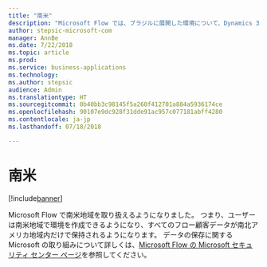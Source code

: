 ```yaml
---
title: "南米"
description: "Microsoft Flow では、ブラジルに展開した環境について、Dynamics 365 のすべての地域と完全に同等に機能が提供されるようになります。"
author: stepsic-microsoft-com
manager: AnnBe
ms.date: 7/22/2018
ms.topic: article
ms.prod: 
ms.service: business-applications
ms.technology: 
ms.author: stepsic
audience: Admin
ms.translationtype: HT
ms.sourcegitcommit: 0b40bb3c98145f5a260f412701a884a5936174ce
ms.openlocfilehash: 90107e9dc928f31dde91ac957c077181abff4280
ms.contentlocale: ja-jp
ms.lasthandoff: 07/18/2018

---
```

# <a name="south-america"></a>南米


[!include[banner](../../includes/banner.md)]

Microsoft Flow で南米地域を取り扱えるようになりました。 つまり、ユーザーは南米地域で環境を作成できるようになり、すべてのフロー顧客データが南北アメリカ地域内だけで保持されるようになります。 データの保存に関する Microsoft の取り組みについて詳しくは、[Microsoft Flow の Microsoft セキュリティ センター ページ](https://www.microsoft.com/en-us/TrustCenter/CloudServices/business-application-platform/data-location)を参照してください。

